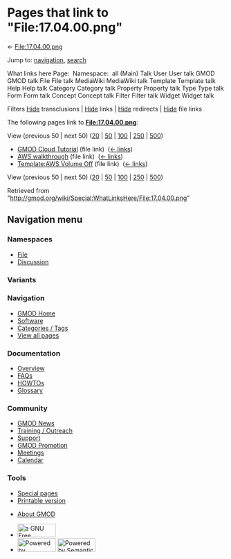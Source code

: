 <div id="mw-page-base" class="noprint">

</div>

<div id="mw-head-base" class="noprint">

</div>

<div id="content" class="mw-body" role="main">

<span id="top"></span>

<div id="mw-js-message" style="display:none;">

</div>



# <span dir="auto">Pages that link to "File:17.04.00.png"</span>

<div id="bodyContent">

<div id="contentSub">

← [File:17.04.00.png](/wiki/File:17.04.00.png "File:17.04.00.png")

</div>

<div id="jump-to-nav" class="mw-jump">

Jump to: [navigation](#mw-navigation), [search](#p-search)

</div>

<div id="mw-content-text">

What links here Page:  Namespace:  all (Main) Talk User User talk GMOD
GMOD talk File File talk MediaWiki MediaWiki talk Template Template talk
Help Help talk Category Category talk Property Property talk Type Type
talk Form Form talk Concept Concept talk Filter Filter talk Widget
Widget talk

Filters
[Hide](/mediawiki/index.php?title=Special:WhatLinksHere/File:17.04.00.png&hidetrans=1 "Special:WhatLinksHere/File:17.04.00.png")
transclusions \|
[Hide](/mediawiki/index.php?title=Special:WhatLinksHere/File:17.04.00.png&hidelinks=1 "Special:WhatLinksHere/File:17.04.00.png")
links \|
[Hide](/mediawiki/index.php?title=Special:WhatLinksHere/File:17.04.00.png&hideredirs=1 "Special:WhatLinksHere/File:17.04.00.png")
redirects \|
[Hide](/mediawiki/index.php?title=Special:WhatLinksHere/File:17.04.00.png&hideimages=1 "Special:WhatLinksHere/File:17.04.00.png")
file links

The following pages link to
**[File:17.04.00.png](/wiki/File:17.04.00.png "File:17.04.00.png")**:

View (previous 50 \| next 50)
([20](/mediawiki/index.php?title=Special:WhatLinksHere/File:17.04.00.png&limit=20 "Special:WhatLinksHere/File:17.04.00.png")
\|
[50](/mediawiki/index.php?title=Special:WhatLinksHere/File:17.04.00.png&limit=50 "Special:WhatLinksHere/File:17.04.00.png")
\|
[100](/mediawiki/index.php?title=Special:WhatLinksHere/File:17.04.00.png&limit=100 "Special:WhatLinksHere/File:17.04.00.png")
\|
[250](/mediawiki/index.php?title=Special:WhatLinksHere/File:17.04.00.png&limit=250 "Special:WhatLinksHere/File:17.04.00.png")
\|
[500](/mediawiki/index.php?title=Special:WhatLinksHere/File:17.04.00.png&limit=500 "Special:WhatLinksHere/File:17.04.00.png"))

- [GMOD Cloud Tutorial](/wiki/GMOD_Cloud_Tutorial "GMOD Cloud Tutorial")
  (file link) ‎ <span class="mw-whatlinkshere-tools">([←
  links](/mediawiki/index.php?title=Special:WhatLinksHere&target=GMOD+Cloud+Tutorial "Special:WhatLinksHere"))</span>
- [AWS walkthrough](/wiki/AWS_walkthrough "AWS walkthrough") (file link)
  ‎ <span class="mw-whatlinkshere-tools">([←
  links](/mediawiki/index.php?title=Special:WhatLinksHere&target=AWS+walkthrough "Special:WhatLinksHere"))</span>
- [Template:AWS Volume
  Off](/wiki/Template:AWS_Volume_Off "Template:AWS Volume Off") (file
  link) ‎ <span class="mw-whatlinkshere-tools">([←
  links](/mediawiki/index.php?title=Special:WhatLinksHere&target=Template%3AAWS+Volume+Off "Special:WhatLinksHere"))</span>

View (previous 50 \| next 50)
([20](/mediawiki/index.php?title=Special:WhatLinksHere/File:17.04.00.png&limit=20 "Special:WhatLinksHere/File:17.04.00.png")
\|
[50](/mediawiki/index.php?title=Special:WhatLinksHere/File:17.04.00.png&limit=50 "Special:WhatLinksHere/File:17.04.00.png")
\|
[100](/mediawiki/index.php?title=Special:WhatLinksHere/File:17.04.00.png&limit=100 "Special:WhatLinksHere/File:17.04.00.png")
\|
[250](/mediawiki/index.php?title=Special:WhatLinksHere/File:17.04.00.png&limit=250 "Special:WhatLinksHere/File:17.04.00.png")
\|
[500](/mediawiki/index.php?title=Special:WhatLinksHere/File:17.04.00.png&limit=500 "Special:WhatLinksHere/File:17.04.00.png"))

</div>

<div class="printfooter">

Retrieved from
"<http://gmod.org/wiki/Special:WhatLinksHere/File:17.04.00.png>"

</div>

<div id="catlinks" class="catlinks catlinks-allhidden">

</div>

<div class="visualClear">

</div>

</div>

</div>

<div id="mw-navigation">

## Navigation menu

<div id="mw-head">



<div id="left-navigation">

<div id="p-namespaces" class="vectorTabs" role="navigation"
aria-labelledby="p-namespaces-label">

### Namespaces

- <span id="ca-nstab-image"><a href="/wiki/File:17.04.00.png" accesskey="c"
  title="View the file page [c]">File</a></span>
- <span id="ca-talk"><a
  href="/mediawiki/index.php?title=File_talk:17.04.00.png&amp;action=edit&amp;redlink=1"
  accesskey="t"
  title="Discussion about the content page [t]">Discussion</a></span>

</div>

<div id="p-variants" class="vectorMenu emptyPortlet" role="navigation"
aria-labelledby="p-variants-label">

### 

### Variants[](#)

<div class="menu">

</div>

</div>

</div>

<div id="right-navigation">





</div>



</div>

</div>

</div>

<div id="mw-panel">

<div id="p-logo" role="banner">

<a href="/wiki/Main_Page"
style="background-image: url(http://gmod.org/images/GMOD-cogs.png);"
title="Visit the main page"></a>

</div>

<div id="p-Navigation" class="portal" role="navigation"
aria-labelledby="p-Navigation-label">

### Navigation

<div class="body">

- <span id="n-GMOD-Home">[GMOD Home](/wiki/Main_Page)</span>
- <span id="n-Software">[Software](/wiki/GMOD_Components)</span>
- <span id="n-Categories-.2F-Tags">[Categories /
  Tags](/wiki/Categories)</span>
- <span id="n-View-all-pages">[View all
  pages](/wiki/Special:AllPages)</span>

</div>

</div>

<div id="p-Documentation" class="portal" role="navigation"
aria-labelledby="p-Documentation-label">

### Documentation

<div class="body">

- <span id="n-Overview">[Overview](/wiki/Overview)</span>
- <span id="n-FAQs">[FAQs](/wiki/Category:FAQ)</span>
- <span id="n-HOWTOs">[HOWTOs](/wiki/Category:HOWTO)</span>
- <span id="n-Glossary">[Glossary](/wiki/Glossary)</span>

</div>

</div>

<div id="p-Community" class="portal" role="navigation"
aria-labelledby="p-Community-label">

### Community

<div class="body">

- <span id="n-GMOD-News">[GMOD News](/wiki/GMOD_News)</span>
- <span id="n-Training-.2F-Outreach">[Training /
  Outreach](/wiki/Training_and_Outreach)</span>
- <span id="n-Support">[Support](/wiki/Support)</span>
- <span id="n-GMOD-Promotion">[GMOD
  Promotion](/wiki/GMOD_Promotion)</span>
- <span id="n-Meetings">[Meetings](/wiki/Meetings)</span>
- <span id="n-Calendar">[Calendar](/wiki/Calendar)</span>

</div>

</div>

<div id="p-tb" class="portal" role="navigation"
aria-labelledby="p-tb-label">

### Tools

<div class="body">

- <span id="t-specialpages"><a href="/wiki/Special:SpecialPages" accesskey="q"
  title="A list of all special pages [q]">Special pages</a></span>
- <span id="t-print"><a
  href="/mediawiki/index.php?title=Special:WhatLinksHere/File:17.04.00.png&amp;printable=yes"
  rel="alternate" accesskey="p"
  title="Printable version of this page [p]">Printable version</a></span>

</div>

</div>

</div>

</div>

<div id="footer" role="contentinfo">

- <span id="footer-places-about">[About
  GMOD](/wiki/GMOD:About "GMOD:About")</span>

<!-- -->

- <span id="footer-copyrightico">[<img src="http://www.gnu.org/graphics/gfdl-logo-small.png" width="88"
  height="31" alt="a GNU Free Documentation License" />](http://www.gnu.org/licenses/fdl-1.3.html)</span>
- <span id="footer-poweredbyico">[<img src="/mediawiki/skins/common/images/poweredby_mediawiki_88x31.png"
  width="88" height="31" alt="Powered by MediaWiki" />](//www.mediawiki.org/)
  [<img
  src="/mediawiki/extensions/SemanticMediaWiki/includes/../resources/images/smw_button.png"
  width="88" height="31" alt="Powered by Semantic MediaWiki" />](https://www.semantic-mediawiki.org/wiki/Semantic_MediaWiki)</span>

<div style="clear:both">

</div>

</div>
